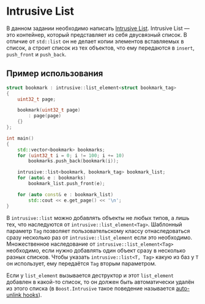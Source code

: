 # Intrusive List


В данном задании необходимо написать [Intrusive List](https://www.boost.org/doc/libs/1_74_0/doc/html/intrusive/intrusive_vs_nontrusive.html). Intrusive List —  это контейнер, который представляет из себя двусвязный список. В отличие от `std::list` он не делает копии элементов вставляемых в список, а строит список из тех объектов, что ему передаются в `insert`, `push_front` и `push_back`. 

## Пример использования
```cpp
struct bookmark : intrusive::list_element<struct bookmark_tag>
{
    uint32_t page;

    bookmark(uint32_t page)
        : page(page)
    {}
};

int main()
{
    std::vector<bookmark> bookmarks;
    for (uint32_t i = 0; i != 100; i += 10)
        bookmarks.push_back(bookmark(i));

    intrusive::list<bookmark, bookmark_tag> bookmark_list;
    for (auto& e : bookmarks)
        bookmark_list.push_front(e);

    for (auto const& e : bookmark_list)
        std::cout << e.get_page() << '\n';
}
```
В `intrusive::list` можно добавлять объекты не любых типов, а лишь тех, что наследуются от `intrusive::list_element<Tag>`. Шаблонный параметр `Tag` позволяет пользовательскому классу отнаследоваться сразу несколько раз от `intrusive::list_element` если это необходимо. Множественное наследование от `intrusive::list_element<Tag>` необходимо, если нужно добавлять один объект сразу в несколько разных списков. Чтобы указать `intrusive::list<T, Tag>` какую из баз у `T` он использует, ему передаётся `Tag` вторым параметром.

Если у `list_element` вызывается деструктор и этот `list_element` добавлен в какой-то список, то он должен быть автоматически удалён из этого списка (в `Boost.Intrusive` такое поведение называется [auto-unlink hooks](https://www.boost.org/doc/libs/1_74_0/doc/html/intrusive/auto_unlink_hooks.html)).
